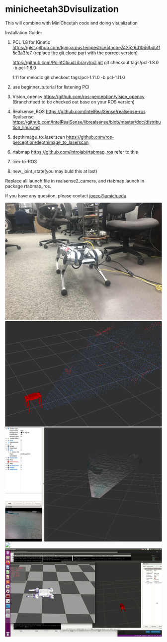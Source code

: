# minicheetah3Dvisulization
This will combine with MiniCheetah code and doing visualization



Installation Guide:
1. PCL 1.8 for Kinetic   
https://gist.github.com/IgniparousTempest/ce5fadbe742526d10d6bdbf15c3a3fe7 (replace the git clone part with the correct version)

    https://github.com/PointCloudLibrary/pcl.git       git checkout tags/pcl-1.8.0 -b pcl-1.8.0

    1.11 for melodic          git checkout tags/pcl-1.11.0 -b pcl-1.11.0
    
2. use beginner_tutorial for listening PCl
3. Vision_opencv  https://github.com/ros-perception/vision_opencv  (Branch:need to be checked out base on your ROS version)
4. Realsense_ROS https://github.com/IntelRealSense/realsense-ros
    Realsense https://github.com/IntelRealSense/librealsense/blob/master/doc/distribution_linux.md
5. depthimage_to_laserscan https://github.com/ros-perception/depthimage_to_laserscan
6. rtabmap https://github.com/introlab/rtabmap_ros refer to this
7. lcm-to-ROS 
8. new_joint_state(you may buld this at last)

Replace all launch file in realsense2_camera, and rtabmap.launch in package rtabmap_ros.

If you have any question, please contact joecc@umich.edu


![](Resource/cheetah.jpg)
![](Resource/3D1.PNG)
![](Resource/raw_pointcloud.PNG)
![](Resource/3DVisu.gif)
![](Resource/joint.gif)


